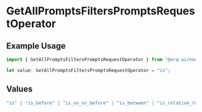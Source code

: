 # GetAllPromptsFiltersPromptsRequestOperator

## Example Usage

```typescript
import { GetAllPromptsFiltersPromptsRequestOperator } from "@orq-ai/node/models/operations";

let value: GetAllPromptsFiltersPromptsRequestOperator = "is";
```

## Values

```typescript
"is" | "is_before" | "is_on_or_before" | "is_between" | "is_relative_today" | "is_relative_time" | "is_empty" | "is_not_empty"
```